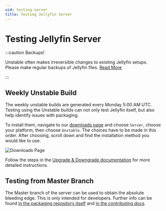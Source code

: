 ```yaml
---
uid: testing-server
title: Testing Jellyfin Server
---
```


# Testing Jellyfin Server

:::caution Backups!

Unstable often makes irreversible changes to existing Jellyfin setups. Please make regular backups of Jellyfin files. [Read More](/docs/general/administration/configuration#server-paths)

:::

## Weekly Unstable Build

The weekly unstable builds are generated every Monday 5:00 AM UTC. Testing using the Unstable builds can not only test Jellyfin itself, but also help identify issues with packaging.

To install them, navigate to our [downloads page](/downloads/server) and choose `Server`, choose your platform, then choose `Unstable`. The choices have to be made in this order. After choosing, scroll down and find the installation method you would like to use.

![Downloads Page](/images/docs/testing/server/weekly-1.png)

Follow the steps in the [Upgrade & Downgrade documentation](/docs/general/testing/upgrades-and-downgrades) for more detailed instructions.

## Testing from Master Branch

The Master branch of the server can be used to obtain the absolute bleeding edge. This is only intended for developers. Further info can be found [in the packaging repository itself](https://github.com/jellyfin/jellyfin-packaging) and [in the contributing docs](/docs/general/contributing/development).
